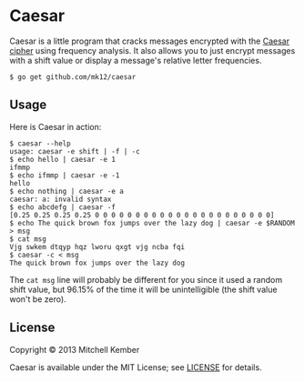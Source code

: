 # Caesar

Caesar is a little program that cracks messages encrypted with the [Caesar cipher][1] using frequency analysis. It also allows you to just encrypt messages with a shift value or display a message's relative letter frequencies.

    $ go get github.com/mk12/caesar

[1]: http://en.wikipedia.org/wiki/Caesar_cipher

## Usage

Here is Caesar in action:

    $ caesar --help
    usage: caesar -e shift | -f | -c
    $ echo hello | caesar -e 1
    ifmmp
    $ echo ifmmp | caesar -e -1
    hello
    $ echo nothing | caesar -e a
    caesar: a: invalid syntax
    $ echo abcdefg | caesar -f
    [0.25 0.25 0.25 0.25 0 0 0 0 0 0 0 0 0 0 0 0 0 0 0 0 0 0 0 0 0 0]
    $ echo The quick brown fox jumps over the lazy dog | caesar -e $RANDOM > msg
    $ cat msg
    Vjg swkem dtqyp hqz lworu qxgt vjg ncba fqi
    $ caesar -c < msg
    The quick brown fox jumps over the lazy dog

The `cat msg` line will probably be different for you since it used a random shift value, but 96.15% of the time it will be unintelligible (the shift value won't be zero).

## License

Copyright © 2013 Mitchell Kember

Caesar is available under the MIT License; see [LICENSE](LICENSE.md) for details.
